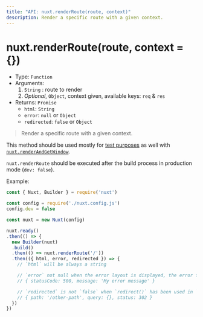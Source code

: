 ```yaml
---
title: "API: nuxt.renderRoute(route, context)"
description: Render a specific route with a given context.
---
```


# nuxt.renderRoute(route, context = {})

- Type: `Function`
- Arguments:
  1. `String` : route to render
  2. *Optional*, `Object`, context given, available keys: `req` & `res`
- Returns: `Promise`
  - `html`: `String`
  - `error`: `null` or `Object`
  - `redirected`: `false` or `Object`

> Render a specific route with a given context.

This method should be used mostly for [test purposes](/guide/development-tools#end-to-end-testing) as well with [`nuxt.renderAndGetWindow`](/api/nuxt-render-and-get-window).

<div class="Alert Alert--orange">

`nuxt.renderRoute` should be executed after the build process in production mode (`dev: false`).

</div>

Example:

```js
const { Nuxt, Builder } = require('nuxt')

const config = require('./nuxt.config.js')
config.dev = false

const nuxt = new Nuxt(config)

nuxt.ready()
.then(() => {
  new Builder(nuxt)
  .build()
  .then(() => nuxt.renderRoute('/'))
  .then(({ html, error, redirected }) => {
    // `html` will be always a string

    // `error` not null when the error layout is displayed, the error format is:
    // { statusCode: 500, message: 'My error message' }

    // `redirected` is not `false` when `redirect()` has been used in `asyncData()` or `fetch()`
    // { path: '/other-path', query: {}, status: 302 }
  })
})
```
